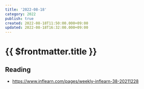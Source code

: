 ```yaml
---
title: '2022-08-18'
category: 2022
publish: true
created: 2022-08-18T11:50:00.000+09:00
updated: 2022-08-18T16:32:00.000+09:00
---
```


# {{ $frontmatter.title }}

## Reading

- https://www.inflearn.com/pages/weekly-inflearn-38-20211228
